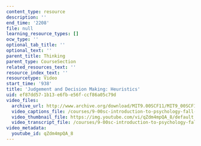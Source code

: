 ```yaml
---
content_type: resource
description: ''
end_time: '2208'
file: null
learning_resource_types: []
ocw_type: ''
optional_tab_title: ''
optional_text: ''
parent_title: Thinking
parent_type: CourseSection
related_resources_text: ''
resource_index_text: ''
resourcetype: Video
start_time: '938'
title: 'Judgement and Decision Making: Heuristics'
uid: ef87dd57-1b13-e6fb-e56f-ccf86a05c79d
video_files:
  archive_url: http://www.archive.org/download/MIT9.00SCF11/MIT9_00SCF11_lec13_300k.mp4
  video_captions_file: /courses/9-00sc-introduction-to-psychology-fall-2011/463dd38ea14f5df8adfb521938ec9f31_qZdm4mpQA_8.vtt
  video_thumbnail_file: https://img.youtube.com/vi/qZdm4mpQA_8/default.jpg
  video_transcript_file: /courses/9-00sc-introduction-to-psychology-fall-2011/3ba8798043f52cd7289b69770b3c6be2_qZdm4mpQA_8.pdf
video_metadata:
  youtube_id: qZdm4mpQA_8
---
```

